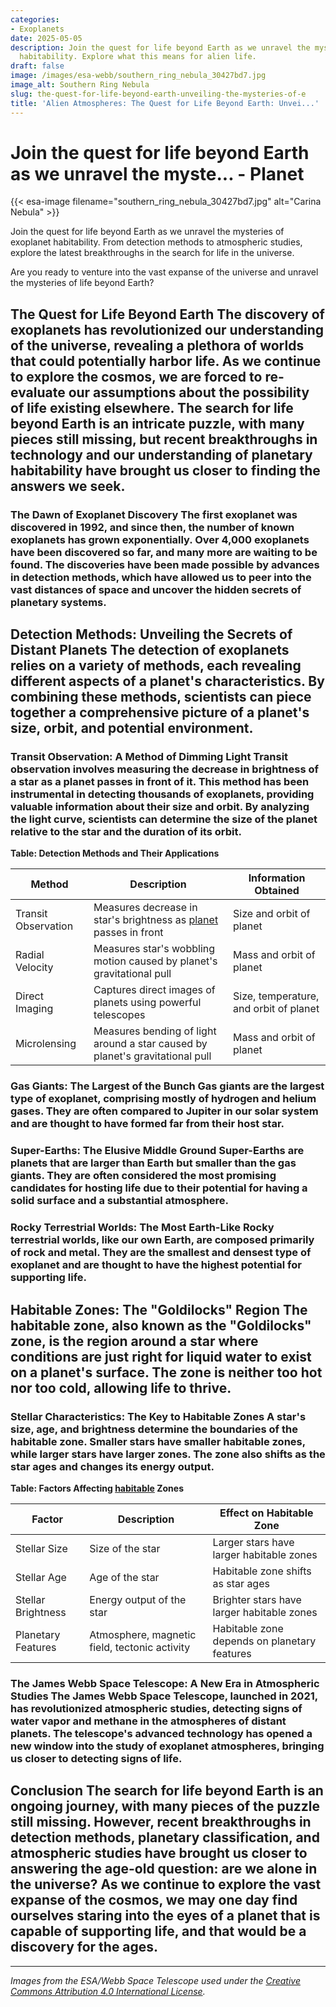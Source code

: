 ```yaml
---
categories:
- Exoplanets
date: 2025-05-05
description: Join the quest for life beyond Earth as we unravel the mysteries of exoplanet
  habitability. Explore what this means for alien life.
draft: false
image: /images/esa-webb/southern_ring_nebula_30427bd7.jpg
image_alt: Southern Ring Nebula
slug: the-quest-for-life-beyond-earth-unveiling-the-mysteries-of-e
title: 'Alien Atmospheres: The Quest for Life Beyond Earth: Unvei...'
---
```


# Join the quest for life beyond Earth as we unravel the myste... - Planet
{{< esa-image filename="southern_ring_nebula_30427bd7.jpg" alt="Carina Nebula" >}}



Join the quest for life beyond Earth as we unravel the mysteries of exoplanet habitability. From detection methods to atmospheric studies, explore the latest breakthroughs in the search for life in the universe.

Are you ready to venture into the vast expanse of the universe and unravel the mysteries of life beyond Earth?

 ## The Quest for Life Beyond Earth The discovery of exoplanets has revolutionized our understanding of the universe, revealing a plethora of worlds that could potentially harbor life. As we continue to explore the cosmos, we are forced to re-evaluate our assumptions about the possibility of life existing elsewhere. The search for life beyond Earth is an intricate puzzle, with many pieces still missing, but recent breakthroughs in technology and our understanding of planetary habitability have brought us closer to finding the answers we seek.

 ### The Dawn of Exoplanet Discovery The first exoplanet was discovered in 1992, and since then, the number of known exoplanets has grown exponentially. Over 4,000 exoplanets have been discovered so far, and many more are waiting to be found. The discoveries have been made possible by advances in detection methods, which have allowed us to peer into the vast distances of space and uncover the hidden secrets of planetary systems.

 ## Detection Methods: Unveiling the Secrets of Distant Planets The detection of exoplanets relies on a variety of methods, each revealing different aspects of a planet's characteristics. By combining these methods, scientists can piece together a comprehensive picture of a planet's size, orbit, and potential environment.

 ### Transit Observation: A Method of Dimming Light Transit observation involves measuring the decrease in brightness of a star as a planet passes in front of it. This method has been instrumental in detecting thousands of exoplanets, providing valuable information about their size and orbit. By analyzing the light curve, scientists can determine the size of the planet relative to the star and the duration of its orbit.

 **Table: Detection Methods and Their Applications**

 | Method | Description | Information Obtained |
| --- | --- | --- |
| Transit Observation | Measures decrease in star's brightness as [planet](/blog/habitable-zones-and-the-search-for-life-beyond-our-planet/solar-system/) passes in front | Size and orbit of planet |
| Radial Velocity | Measures star's wobbling motion caused by planet's gravitational pull | Mass and orbit of planet |
| Direct Imaging | Captures direct images of planets using powerful telescopes | Size, temperature, and orbit of planet |
| Microlensing | Measures bending of light around a star caused by planet's gravitational pull | Mass and orbit of planet | ## Planetary Classification: A Diverse Array of Worlds [exoplanets](/blog/exoplanets-and-the-search-for-life-beyond-earth) come in a wide range of sizes and compositions, from gas giants to rocky terrestrial worlds. By categorizing exoplanets, scientists can better understand their internal structure, atmosphere, and potential conditions for life.

 ### Gas Giants: The Largest of the Bunch Gas giants are the largest type of exoplanet, comprising mostly of hydrogen and helium gases. They are often compared to Jupiter in our solar system and are thought to have formed far from their host star.

 ### Super-Earths: The Elusive Middle Ground Super-Earths are planets that are larger than Earth but smaller than the gas giants. They are often considered the most promising candidates for hosting life due to their potential for having a solid surface and a substantial atmosphere.

 ### Rocky Terrestrial Worlds: The Most Earth-Like Rocky terrestrial worlds, like our own Earth, are composed primarily of rock and metal. They are the smallest and densest type of exoplanet and are thought to have the highest potential for supporting life.

 ## Habitable Zones: The "Goldilocks" Region The habitable zone, also known as the "Goldilocks" zone, is the region around a star where conditions are just right for liquid water to exist on a planet's surface. The zone is neither too hot nor too cold, allowing life to thrive.

 ### Stellar Characteristics: The Key to Habitable Zones A star's size, age, and brightness determine the boundaries of the habitable zone. Smaller stars have smaller habitable zones, while larger stars have larger zones. The zone also shifts as the star ages and changes its energy output.

 **Table: Factors Affecting [habitable](/blog/habitable-zones-beyond-earth-unraveling-the-mysteries-of-exo) Zones**

 | Factor | Description | Effect on Habitable Zone |
| --- | --- | --- |
| Stellar Size | Size of the star | Larger stars have larger habitable zones |
| Stellar Age | Age of the star | Habitable zone shifts as star ages |
| Stellar Brightness | Energy output of the star | Brighter stars have larger habitable zones |
| Planetary Features | Atmosphere, magnetic field, tectonic activity | Habitable zone depends on planetary features | ## Atmospheric Studies: Unveiling the Secrets of Planetary Environments The study of planetary atmospheres is crucial in determining the habitability of exoplanets. By analyzing the light passing through an atmosphere, scientists can detect signs of water vapor, carbon dioxide, and other potential biosignatures.

 ### The James Webb Space Telescope: A New Era in Atmospheric Studies The James Webb Space Telescope, launched in 2021, has revolutionized atmospheric studies, detecting signs of water vapor and methane in the atmospheres of distant planets. The telescope's advanced technology has opened a new window into the study of exoplanet atmospheres, bringing us closer to detecting signs of life.

 ## Conclusion The search for life beyond Earth is an ongoing journey, with many pieces of the puzzle still missing. However, recent breakthroughs in detection methods, planetary classification, and atmospheric studies have brought us closer to answering the age-old question: are we alone in the universe? As we continue to explore the vast expanse of the cosmos, we may one day find ourselves staring into the eyes of a planet that is capable of supporting life, and that would be a discovery for the ages.

---

*Images from the ESA/Webb Space Telescope used under the [Creative Commons Attribution 4.0 International License](https://creativecommons.org/licenses/by/4.0).*